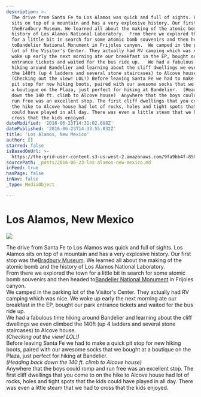```yaml
---
description: >-
  The drive from Santa Fe to Los Alamos was quick and full of sights. Los Alamos
  sits on top of a mountain and has a very explosive history. Our first stop was
  theBradbury Museum. We learned all about the making of the atomic bomb and the
  history of Los Alamos National Laboratory.  From there we explored the town
  for a little bit in search for some atomic bomb souvenirs and then headed
  toBandelier National Monument in Frijoles canyon.  We camped in the parking
  lot of the Visitor's Center. They actually had RV camping which was nice. We
  woke up early the next morning ate our breakfast in the EP, bought our park
  entrance tickets and waited for the bus ride up.   We had a fabulous time
  hiking around Bandelier and learning about the cliff dwellings we even climbed
  the 140ft (up 4 ladders and several stone staircases) to Alcove house.
  (Checking out the view! LOL!) Before leaving Santa Fe we had to make a quick
  pit stop for new hiking boots, paired with our awesome socks that we bought at
  a boutique on the Plaza, just perfect for hiking at Bandelier.  (Heading back
  down the 140 ft. climb to Alcove house)  Anywhere that the boys could romp and
  run free was an excellent stop. The first cliff dwellings that you come to on
  the hike to Alcove house had lot of rocks, holes and tight spots that the kids
  could have played in all day. There was even a little steam that we had to
  cross that the kids enjoyed.
dateModified: '2016-06-23T14:31:02.688Z'
datePublished: '2016-06-23T14:33:55.832Z'
title: 'Los Alamos, New Mexico'
author: []
starred: false
isBasedOnUrl: >-
  https://the-grid-user-content.s3-us-west-2.amazonaws.com/9fa9bb4f-8501-40ca-8dd4-f633d95e0637.jpg
sourcePath: _posts/2016-06-23-los-alamos-new-mexico.md
inFeed: true
hasPage: false
inNav: false
_type: MediaObject

---
```

# Los Alamos, New Mexico
![](https://the-grid-user-content.s3-us-west-2.amazonaws.com/9fa9bb4f-8501-40ca-8dd4-f633d95e0637.jpg)

The drive from Santa Fe to Los Alamos was quick and full of sights. Los Alamos sits on top of a mountain and has a very explosive history. Our first stop was the[Bradbury Museum][0]. We learned all about the making of the atomic bomb and the history of Los Alamos National Laboratory.  
From there we explored the town for a little bit in search for some atomic bomb souvenirs and then headed to[Bandelier National Monument][1] in Frijoles canyon.  
We camped in the parking lot of the Visitor's Center. They actually had RV camping which was nice. We woke up early the next morning ate our breakfast in the EP, bought our park entrance tickets and waited for the bus ride up.  
We had a fabulous time hiking around Bandelier and learning about the cliff dwellings we even climbed the 140ft (up 4 ladders and several stone staircases) to Alcove house.  
_(Checking out the view! LOL!)_  
Before leaving Santa Fe we had to make a quick pit stop for new hiking boots, paired with our awesome socks that we bought at a boutique on the Plaza, just perfect for hiking at Bandelier.  
_(Heading back down the 140 ft. climb to Alcove house)_  
Anywhere that the boys could romp and run free was an excellent stop. The first cliff dwellings that you come to on the hike to Alcove house had lot of rocks, holes and tight spots that the kids could have played in all day. There was even a little steam that we had to cross that the kids enjoyed.

[0]: http://www.lanl.gov/museum/index.php
[1]: http://www.nps.gov/band/index.htm